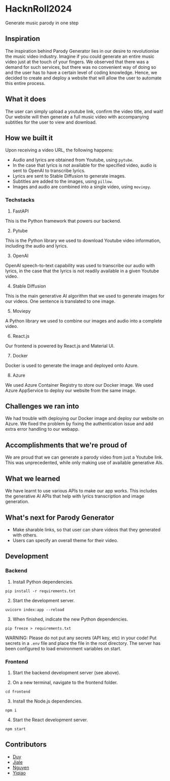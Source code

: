 # HacknRoll2024

Generate music parody in one step

## Inspiration

The inspiration behind Parody Generator lies in our desire to revolutionise the music video industry. Imagine if you could generate an entire music video just at the touch of your fingers. We observed that there was a demand for such services, but there was no convenient way of doing so and the user has to have a certain level of coding knowledge. Hence, we decided to create and deploy a website that will allow the user to automate this entire process. 

## What it does

The user can simply upload a youtube link, confirm the video title, and wait! Our website will then generate a full music video with accompanying subtitles for the user to view and download. 

## How we built it

Upon receiving a video URL, the following happens:

* Audio and lyrics are obtained from Youtube, using `pytube`.
* In the case that lyrics is not available for the specified video, audio is sent to OpenAI to transcribe lyrics.
* Lyrics are sent to Stable Diffusion to generate images.
* Subtitles are added to the images, using `pillow`.
* Images and audio are combined into a single video, using `moviepy`.

### Techstacks

1. FastAPI

This is the Python framework that powers our backend.

2. Pytube

This is the Python library we used to download Youtube video information, including the audio and lyrics.

3. OpenAI

OpenAI speech-to-text capability was used to transcribe our audio with lyrics, in the case that the lyrics is not readily available in a given Youtube video.

4. Stable Diffusion

This is the main generative AI algorithm that we used to generate images for our videos. One sentence is translated to one image.

5. Moviepy

A Python library we used to combine our images and audio into a complete video.

6. React.js

Our frontend is powered by React.js and Material UI.

7. Docker

Docker is used to generate the image and deployed onto Azure.

8. Azure

We used Azure Container Registry to store our Docker image. We used Azure AppService to deploy our website from the same image.

## Challenges we ran into

We had trouble with deploying our Docker image and deploy our website on Azure. We fixed the problem by fixing the authentication issue and add extra error handling to our webapp.

## Accomplishments that we're proud of

We are proud that we can generate a parody video from just a Youtube link. This was unprecedented, while only making use of available generative AIs.

## What we learned

We have learnt to use various APIs to make our app works. This includes the generative AI APIs that help with lyrics transcription and image generation.

## What's next for Parody Generator

* Make sharable links, so that user can share videos that they generated with others.
* Users can specify an overall theme for their video.

## Development

### Backend

1. Install Python dependencies.

```
pip install -r requirements.txt
```

2. Start the development server.

```
uvicorn index:app --reload
```

3. When finished, indicate the new Python dependencies.

```
pip freeze > requirements.txt
```

WARNING: Please do not put any secrets (API key, etc) in your code!
Put secrets in a `.env` file and place the file in the root directory.
The server has been configured to load environment variables on start.

### Frontend

1. Start the backend development server (see above).

2. On a new terminal, navigate to the frontend folder.

```
cd frontend
```

3. Install the Node.js dependencies.

```
npm i
```

4. Start the React development server.

```
npm start
```

## Contributors

* [Duy](https://github.com/ncduy0303)
* [Jiale](https://github.com/Singa-Pirate)
* [Nguyen](https://github.com/nknguyenhc)
* [Yiqiao](https://github.com/fuyiqiao)
